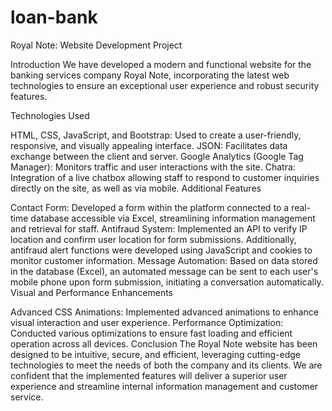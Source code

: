 # loan-bank

Royal Note: Website Development Project

Introduction
We have developed a modern and functional website for the banking services company Royal Note, incorporating the latest web technologies to ensure an exceptional user experience and robust security features.

Technologies Used

HTML, CSS, JavaScript, and Bootstrap: Used to create a user-friendly, responsive, and visually appealing interface.
JSON: Facilitates data exchange between the client and server.
Google Analytics (Google Tag Manager): Monitors traffic and user interactions with the site.
Chatra: Integration of a live chatbox allowing staff to respond to customer inquiries directly on the site, as well as via mobile.
Additional Features

Contact Form: Developed a form within the platform connected to a real-time database accessible via Excel, streamlining information management and retrieval for staff.
Antifraud System: Implemented an API to verify IP location and confirm user location for form submissions. Additionally, antifraud alert functions were developed using JavaScript and cookies to monitor customer information.
Message Automation: Based on data stored in the database (Excel), an automated message can be sent to each user's mobile phone upon form submission, initiating a conversation automatically.
Visual and Performance Enhancements

Advanced CSS Animations: Implemented advanced animations to enhance visual interaction and user experience.
Performance Optimization: Conducted various optimizations to ensure fast loading and efficient operation across all devices.
Conclusion
The Royal Note website has been designed to be intuitive, secure, and efficient, leveraging cutting-edge technologies to meet the needs of both the company and its clients. We are confident that the implemented features will deliver a superior user experience and streamline internal information management and customer service.
